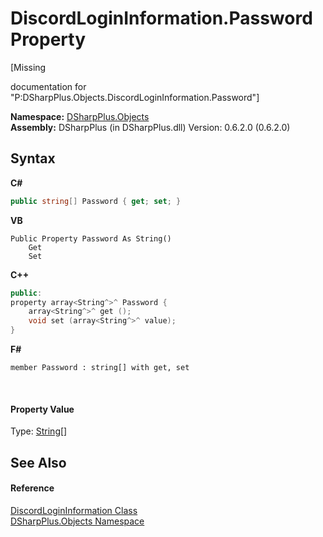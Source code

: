# DiscordLoginInformation.Password Property 
 

\[Missing <summary> documentation for "P:DSharpPlus.Objects.DiscordLoginInformation.Password"\]

**Namespace:**&nbsp;<a href="b70db947-75ff-488f-5245-350c6ca1e522">DSharpPlus.Objects</a><br />**Assembly:**&nbsp;DSharpPlus (in DSharpPlus.dll) Version: 0.6.2.0 (0.6.2.0)

## Syntax

**C#**<br />
``` C#
public string[] Password { get; set; }
```

**VB**<br />
``` VB
Public Property Password As String()
	Get
	Set
```

**C++**<br />
``` C++
public:
property array<String^>^ Password {
	array<String^>^ get ();
	void set (array<String^>^ value);
}
```

**F#**<br />
``` F#
member Password : string[] with get, set

```

<br />

#### Property Value
Type: <a href="http://msdn2.microsoft.com/en-us/library/s1wwdcbf" target="_blank">String</a>[]

## See Also


#### Reference
<a href="65d205e1-5290-6eb2-861a-b01555b0142a">DiscordLoginInformation Class</a><br /><a href="b70db947-75ff-488f-5245-350c6ca1e522">DSharpPlus.Objects Namespace</a><br />